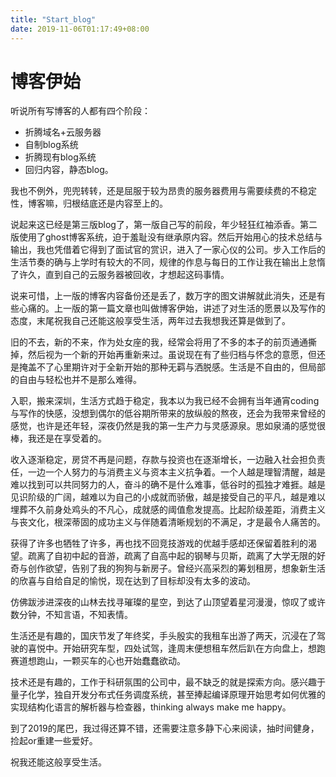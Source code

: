 ```yaml
---
title: "Start_blog"
date: 2019-11-06T01:17:49+08:00
---
```


# 博客伊始

听说所有写博客的人都有四个阶段：

* 折腾域名+云服务器 
* 自制blog系统 
* 折腾现有blog系统 
* 回归内容，静态blog。

我也不例外，兜兜转转，还是屈服于较为昂贵的服务器费用与需要续费的不稳定性，博客嘛，归根结底还是内容至上的。

说起来这已经是第三版blog了，第一版自己写的前段，年少轻狂红袖添香。第二版使用了ghost博客系统，迫于羞耻没有继承原内容。然后开始用心的技术总结与输出，我也凭借着它得到了面试官的赏识，进入了一家心仪的公司。步入工作后的生活节奏的确与上学时有较大的不同，规律的作息与每日的工作让我在输出上怠惰了许久，直到自己的云服务器被回收，才想起这码事情。
<!--more-->
说来可惜，上一版的博客内容备份还是丢了，数万字的图文讲解就此消失，还是有些心痛的。上一版的第一篇文章也叫做博客伊始，讲述了对生活的愿景以及写作的态度，末尾祝我自己还能这般享受生活，两年过去我想我还算是做到了。

旧的不去，新的不来，作为处女座的我，经常会将用了不多的本子的前页通通撕掉，然后视为一个新的开始再重新来过。虽说现在有了些归档与怀念的意愿，但还是掩盖不了心里期许对于全新开始的那种无羁与洒脱感。生活是不自由的，但局部的自由与轻松也并不是那么难得。

入职，搬来深圳，生活方式趋于稳定，我本以为我已经不会拥有当年通宵coding与写作的快感，没想到偶尔的低谷期所带来的放纵般的熬夜，还会为我带来曾经的感觉，也许是还年轻，深夜仍然是我的第一生产力与灵感源泉。思如泉涌的感觉很棒，我还是在享受着的。

收入逐渐稳定，房贷不再是问题，存款与投资也在逐渐增长，一边融入社会担负责任，一边一个人努力的与消费主义与资本主义抗争着。一个人越是理智清醒，越是难以找到可以共同努力的人，奋斗的确不是什么难事，低谷时的孤独才难捱。越是见识阶级的广阔，越难以为自己的小成就而骄傲，越是接受自己的平凡，越是难以埋葬不久前身处鸡头的不凡心，成就感的阈值愈发提高。比起阶级差距，消费主义与丧文化，根深蒂固的成功主义与伴随着清晰规划的不满足，才是最令人痛苦的。

获得了许多也牺牲了许多，再也找不回竞技游戏的优越手感却还保留着胜利的渴望。疏离了自初中起的音游，疏离了自高中起的钢琴与贝斯，疏离了大学无限的好奇与创作欲望，告别了我的狗狗与新房子。曾经兴高采烈的筹划租房，想象新生活的欣喜与自给自足的愉悦，现在达到了目标却没有太多的波动。

仿佛跋涉进深夜的山林去找寻璀璨的星空，到达了山顶望着星河漫漫，惊叹了或许数分钟，不知言语，不知表情。

生活还是有趣的，国庆节发了年终奖，手头殷实的我租车出游了两天，沉浸在了驾驶的喜悦中。开始研究车型，四处试驾，逢周末便想租车然后趴在方向盘上，想跑赛道想跑山，一颗买车的心也开始蠢蠢欲动。

技术还是有趣的，工作于科研氛围的公司中，最不缺乏的就是探索方向。感兴趣于量子化学，独自开发分布式任务调度系统，甚至捧起编译原理开始思考如何优雅的实现结构化语言的解析器与检查器，thinking always make me happy。

到了2019的尾巴，我过得还算不错，还需要注意多静下心来阅读，抽时间健身，捡起or重建一些爱好。

祝我还能这般享受生活。